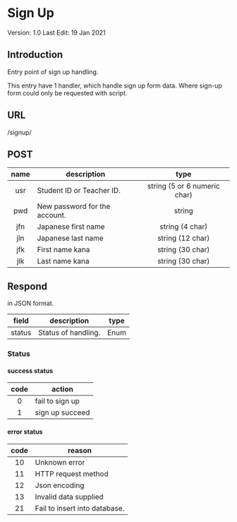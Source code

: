 # Sign Up

Version: 1.0
Last Edit: 19 Jan 2021

## Introduction

Entry point of sign up handling.

This entry have 1 handler, which handle sign up form data. Where sign-up form could only be requested with script.

## URL

/signup/

## POST

| name  | description                   |             type             |
| :---: | ----------------------------- | :--------------------------: |
|  usr  | Student ID or Teacher ID.     | string (5 or 6 numeric char) |
|  pwd  | New password for the account. |            string            |
|  jfn  | Japanese first name           |       string (4 char)        |
|  jln  | Japanese last name            |       string (12 char)       |
|  jfk  | First name kana               |       string (30 char)       |
|  jlk  | Last name kana                |       string (30 char)       |

## Respond

in JSON format.

| field  | description         | type  |
| :----: | ------------------- | :---: |
| status | Status of handling. | Enum  |

### Status

#### success status

| code  | action          |
| :---: | --------------- |
|   0   | fail to sign up |
|   1   | sign up succeed |

#### error status

| code  | reason                        |
| :---: | ----------------------------- |
|  10   | Unknown error                 |
|  11   | HTTP request method           |
|  12   | Json encoding                 |
|  13   | Invalid data supplied         |
|  21   | Fail to insert into database. |

